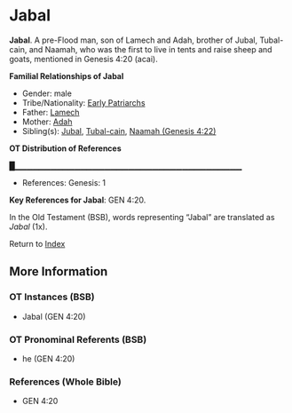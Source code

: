 # Jabal
**Jabal**. 
A pre-Flood man, son of Lamech and Adah, brother of Jubal, Tubal-cain, and Naamah, who was the first to live in tents and raise sheep and goats, mentioned in Genesis 4:20 (acai). 




**Familial Relationships of Jabal**


* Gender: male
* Tribe/Nationality: [Early Patriarchs](../../../groups/md/acai/Earlypatriarchs.md)
* Father: [Lamech](Lamech.md)
* Mother: [Adah](Adah.md)
* Sibling(s): [Jubal](Jubal.md), [Tubal-cain](Tubal-cain.md), [Naamah (Genesis 4:22)](Naamah.2.md)


**OT Distribution of References**

█▁▁▁▁▁▁▁▁▁▁▁▁▁▁▁▁▁▁▁▁▁▁▁▁▁▁▁▁▁▁▁▁▁▁▁▁▁▁
* References: Genesis: 1



**Key References for Jabal**: 
GEN 4:20. 


In the Old Testament (BSB), words representing “Jabal” are translated as 
*Jabal* (1x). 




Return to [Index](00-Index.md)

## More Information

### OT Instances (BSB)

* Jabal (GEN 4:20)



### OT Pronominal Referents (BSB)

* he (GEN 4:20)



### References (Whole Bible)

* GEN 4:20



